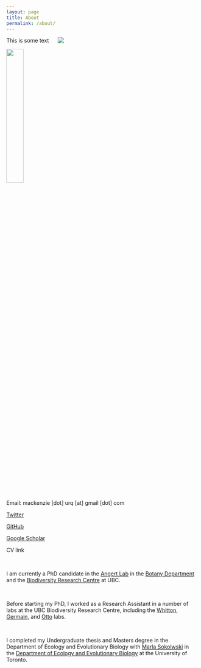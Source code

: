 ```yaml
---
layout: page
title: About
permalink: /about/
---
```


<p style="width: 30%;">
<img src="image.png" style="float: right;" />
This is some text
</p> 

<!--<p style="width: 30% ;">
 <img src="/assets/three_sisters_collecting.jpg" style="float: left;"/>
 <p> Email: mackenzie [dot] urq [at] gmail [dot] com <p> <a href="https://twitter.com/macurqcron">Twitter</a> <p> <a href="https://github.com/macurqcron">GitHub</a> <p> <a href="https://scholar.google.ca/citations?user=rMkvEq8AAAAJ&hl=en"> Google Scholar </a> <p> CV link </p>
</p> -->


   <img src="/assets/three_sisters_collecting.jpg" style="width:30%">
  <p> Email: mackenzie [dot] urq [at] gmail [dot] com <p> <a href="https://twitter.com/macurqcron">Twitter</a> <p> <a href="https://github.com/macurqcron">GitHub</a> <p> <a href="https://scholar.google.ca/citations?user=rMkvEq8AAAAJ&hl=en"> Google Scholar </a> <p> CV link </p>
<br>

<p> I am currently a PhD candidate in the <a href="https://angert.github.io/">Angert Lab</a> in the <a href="https://www.botany.ubc.ca/">Botany Department</a> and the <a href="https://biodiversity.ubc.ca/">Biodiversity Research Centre</a> at UBC. </p> 
<br>

<p> Before starting my PhD, I worked as a Research Assistant in a number of labs at the UBC Biodiversity Research Centre, including the <a href="http://whittonlab.weebly.com/">Whitton</a>, <a href="https://germainlab.weebly.com/">Germain</a>, and <a href="https://www.zoology.ubc.ca/~otto/">Otto</a> labs. </p>
<br>

<p> I completed my Undergraduate thesis and Masters degree in the Department of Ecology and Evolutionary Biology with <a href="https://sokolowski.eeb.utoronto.ca/">Marla Sokolwski</a> in the <a href="https://eeb.utoronto.ca/"> Department of Ecology and Evolutionary Biology</a> at the University of Toronto. </p> 
